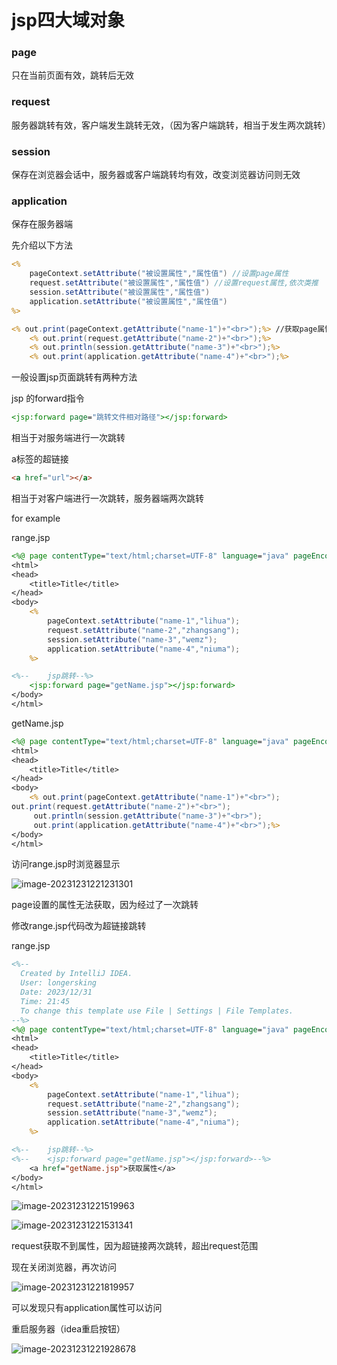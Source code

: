 # jsp四大域对象

### page

只在当前页面有效，跳转后无效

### request

服务器跳转有效，客户端发生跳转无效，（因为客户端跳转，相当于发生两次跳转）

### session

保存在浏览器会话中，服务器或客户端跳转均有效，改变浏览器访问则无效

### application

保存在服务器端



先介绍以下方法

```jsp
<% 
	pageContext.setAttribute("被设置属性","属性值") //设置page属性 
	request.setAttribute("被设置属性","属性值") //设置request属性,依次类推
	session.setAttribute("被设置属性","属性值")
	application.setAttribute("被设置属性","属性值")   
%>

<% out.print(pageContext.getAttribute("name-1")+"<br>");%> //获取page属性依次类推
    <% out.print(request.getAttribute("name-2")+"<br>");%>
    <% out.println(session.getAttribute("name-3")+"<br>");%>
    <% out.print(application.getAttribute("name-4")+"<br>");%>
```



一般设置jsp页面跳转有两种方法

jsp 的forward指令

```jsp
<jsp:forward page="跳转文件相对路径"></jsp:forward>
```

相当于对服务端进行一次跳转

a标签的超链接

```html
<a href="url"></a>
```

 相当于对客户端进行一次跳转，服务器端两次跳转



for example

range.jsp

```jsp
<%@ page contentType="text/html;charset=UTF-8" language="java" pageEncoding="UTF-8" %>
<html>
<head>
    <title>Title</title>
</head>
<body>
    <%
        pageContext.setAttribute("name-1","lihua");
        request.setAttribute("name-2","zhangsang");
        session.setAttribute("name-3","wemz");
        application.setAttribute("name-4","niuma");
    %>

<%--    jsp跳转--%>
    <jsp:forward page="getName.jsp"></jsp:forward>
</body>
</html>
```

getName.jsp

```jsp
<%@ page contentType="text/html;charset=UTF-8" language="java" pageEncoding="UTF-8" %>
<html>
<head>
    <title>Title</title>
</head>
<body>
    <% out.print(pageContext.getAttribute("name-1")+"<br>");
out.print(request.getAttribute("name-2")+"<br>");
     out.println(session.getAttribute("name-3")+"<br>");
     out.print(application.getAttribute("name-4")+"<br>");%>
</body>
</html>
```

访问range.jsp时浏览器显示

![image-20231231221231301](http://111.229.225.13:81/i/2023/12/31/10l5d58-2.png)

page设置的属性无法获取，因为经过了一次跳转

修改range.jsp代码改为超链接跳转

range.jsp

```jsp
<%--
  Created by IntelliJ IDEA.
  User: longersking
  Date: 2023/12/31
  Time: 21:45
  To change this template use File | Settings | File Templates.
--%>
<%@ page contentType="text/html;charset=UTF-8" language="java" pageEncoding="UTF-8" %>
<html>
<head>
    <title>Title</title>
</head>
<body>
    <%
        pageContext.setAttribute("name-1","lihua");
        request.setAttribute("name-2","zhangsang");
        session.setAttribute("name-3","wemz");
        application.setAttribute("name-4","niuma");
    %>

<%--    jsp跳转--%>
<%--    <jsp:forward page="getName.jsp"></jsp:forward>--%>
    <a href="getName.jsp">获取属性</a>
</body>
</html>
```

![image-20231231221519963](http://111.229.225.13:81/i/2023/12/31/10mvf5b-2.png)

![image-20231231221531341](http://111.229.225.13:81/i/2023/12/31/10mxw3z-2.png)

request获取不到属性，因为超链接两次跳转，超出request范围

现在关闭浏览器，再次访问

![image-20231231221819957](http://111.229.225.13:81/i/2023/12/31/10onlbi-2.png)

可以发现只有application属性可以访问

重启服务器（idea重启按钮）

![image-20231231221928678](http://111.229.225.13:81/i/2023/12/31/10pay6f-2.png)